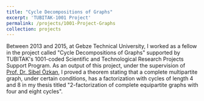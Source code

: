 ```yaml
---
title: "Cycle Decompositions of Graphs"
excerpt: 'TUBITAK-1001 Project'
permalink: /projects/1001-Project-Graphs
collection: projects
---
```


Between 2013 and 2015, at Gebze Technical University, I worked as a fellow in the project called "Cycle Decompositions of Graphs" supported by TUBITAK's 1001-coded Scientific and Technological Research Projects Support Program.
As an output of this project, under the supervision of <a href="https://www.gtu.edu.tr/personel/573/21919/display.aspx">Prof. Dr. Sibel Özkan</a>, I proved a theorem stating that a complete multipartite graph, under certain conditions, has a factorization with cycles of length 4 and 8 in my thesis titled "2-factorization of complete equipartite graphs with four and eight cycles".
